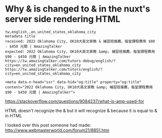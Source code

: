 # Why & is changed to &amp; in the nuxt's server side rendering HTML

```
tw,english,,en_united_states_oklahoma_city
metadata title
received: 2022 Oklahoma City, OK10大英文家教 & 補習班推薦，每堂課程費用 $90 - $450 元間 | AmazingTalker
expected: 2022 Oklahoma City, OK10大英文家教 &amp; 補習班推薦，每堂課程費用 $90 - $450 元間 | AmazingTalker
https://tw.amazingtalker.com/tutors-debug/english/?city=en_united_states_oklahoma_city
https://tw.amazingtalker.com/tutors/english/?city=en_united_states_oklahoma_city

<meta data-n-head="ssr" data-hid="og:title" property="og:title" content="2022 Oklahoma City, OK10大英文家教 &amp; 補習班推薦，每堂課程費用 $90 - $450 元間 | AmazingTalker">
```

https://stackoverflow.com/questions/9084237/what-is-amp-used-for

HTML doesn't recognize the & but it will recognize &amp; because it is equal to & in HTML

I looked over this post someone had made: http://www.webmasterworld.com/forum21/8851.htm
